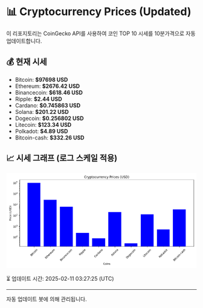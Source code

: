 
# 📊 Cryptocurrency Prices (Updated)

이 리포지토리는 CoinGecko API를 사용하여 코인 TOP 10 시세를 10분가격으로 자동 업데이트합니다.

## 💰 현재 시세
- Bitcoin: **$97698 USD**
- Ethereum: **$2676.42 USD**
- Binancecoin: **$618.46 USD**
- Ripple: **$2.44 USD**
- Cardano: **$0.745863 USD**
- Solana: **$201.22 USD**
- Dogecoin: **$0.256802 USD**
- Litecoin: **$123.34 USD**
- Polkadot: **$4.89 USD**
- Bitcoin-cash: **$332.26 USD**

## 📈 시세 그래프 (로그 스케일 적용)
![Crypto Prices](crypto_prices.png)

⏳ 업데이트 시간: 2025-02-11 03:27:25 (UTC)

---
자동 업데이트 봇에 의해 관리됩니다.
